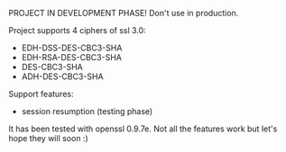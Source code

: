 PROJECT IN DEVELOPMENT PHASE! Don't use in production.

Project supports 4 ciphers of ssl 3.0:
* EDH-DSS-DES-CBC3-SHA
* EDH-RSA-DES-CBC3-SHA
* DES-CBC3-SHA
* ADH-DES-CBC3-SHA

Support features:
* session resumption (testing phase)

It has been tested with openssl 0.9.7e.
Not all the features work but let's hope they will soon :)
